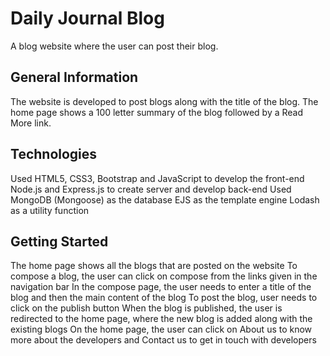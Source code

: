 # Daily Journal Blog
A blog website where the user can post their blog.

<h2>General Information</h2>
The website is developed to post blogs along with the title of the blog. The home page shows a 100 letter summary of the blog followed by a Read More link.

<h2>Technologies</h2>
Used HTML5, CSS3, Bootstrap and JavaScript to develop the front-end
Node.js and Express.js to create server and develop back-end
Used MongoDB (Mongoose) as the database
EJS as the template engine
Lodash as a utility function
<h2>Getting Started</h2>
The home page shows all the blogs that are posted on the website
To compose a blog, the user can click on compose from the links given in the navigation bar
In the compose page, the user needs to enter a title of the blog and then the main content of the blog
To post the blog, user needs to click on the publish button
When the blog is published, the user is redirected to the home page, where the new blog is added along with the existing blogs
On the home page, the user can click on About us to know more about the developers and Contact us to get in touch with developers
